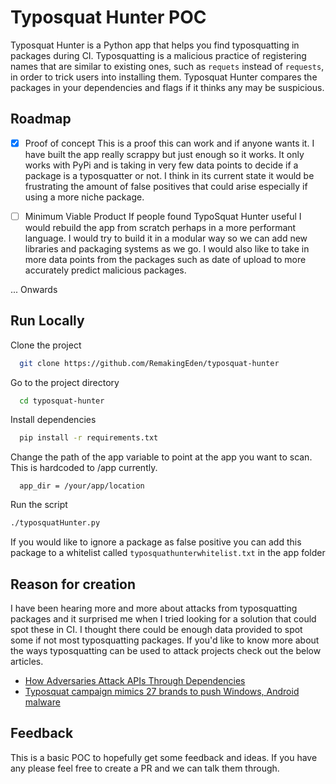 # Typosquat Hunter POC

Typosquat Hunter is a Python app that helps you find typosquatting in packages during CI. Typosquatting is a malicious practice of registering names that are similar to existing ones, such as `requets` instead of `requests`, in order to trick users into installing them. Typosquat Hunter compares the packages in your dependencies and flags if it thinks any may be suspicious.

## Roadmap

- [x] Proof of concept
    This is a proof this can work and if anyone wants it. I have built the app really scrappy but just enough so it works. It only works with PyPi and is taking in very few data points to decide if a package is a typosquatter or not. I think in its current state it would be frustrating the amount of false positives that could arise especially if using a more niche package.

- [ ] Minimum Viable Product
    If people found TypoSquat Hunter useful I would rebuild the app from scratch perhaps in a more performant language. I would try to build it in a modular way so we can add new libraries and packaging systems as we go. I would also like to take in more data points from the packages such as date of upload to more accurately predict malicious packages.

... Onwards


## Run Locally

Clone the project

```bash
  git clone https://github.com/RemakingEden/typosquat-hunter
```

Go to the project directory

```bash
  cd typosquat-hunter
```

Install dependencies

```bash
  pip install -r requirements.txt
```

Change the path of the app variable to point at the app you want to scan. This is hardcoded to /app currently.

```
  app_dir = /your/app/location
```

Run the script

```bash
./typosquatHunter.py
```

If you would like to ignore a package as false positive you can add this package to a whitelist called `typosquathunterwhitelist.txt` in the app folder

## Reason for creation

I have been hearing more and more about attacks from typosquatting packages and it surprised me when I tried looking for a solution that could spot these in CI. I thought there could be enough data provided to spot some if not most typosquatting packages. If you'd like to know more about the ways typosquatting can be used to attack projects check out the below articles.

- [How Adversaries Attack APIs Through Dependencies](https://danaepp.com/how-adversaries-attack-apis-through-dependencies)
- [Typosquat campaign mimics 27 brands to push Windows, Android malware](https://www.bleepingcomputer.com/news/security/typosquat-campaign-mimics-27-brands-to-push-windows-android-malware/)

## Feedback

This is a basic POC to hopefully get some feedback and ideas. If you have any please feel free to create a PR and we can talk them through.



